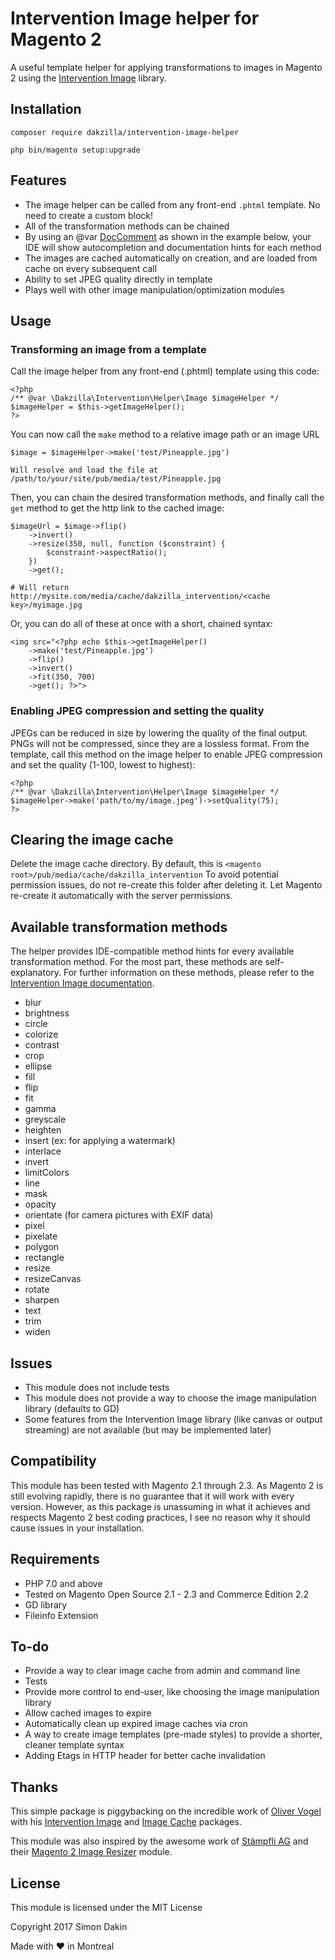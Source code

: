 # Intervention Image helper for Magento 2
A useful template helper for applying transformations to images in Magento 2 using the [Intervention Image](http://image.intervention.io) library.

## Installation
`composer require dakzilla/intervention-image-helper`

`php bin/magento setup:upgrade`

## Features
+ The image helper can be called from any front-end `.phtml` template. No need to create a custom block!
+ All of the transformation methods can be chained
+ By using an @var [DocComment](https://phpdoc.org/docs/latest/references/phpdoc/tags/var.html) as shown in the example below, your IDE will show autocompletion and documentation hints for each method
+ The images are cached automatically on creation, and are loaded from cache on every subsequent call
+ Ability to set JPEG quality directly in template
+ Plays well with other image manipulation/optimization modules

## Usage
### Transforming an image from a template
Call the image helper from any front-end (.phtml) template using this code:
```
<?php
/** @var \Dakzilla\Intervention\Helper\Image $imageHelper */
$imageHelper = $this->getImageHelper();
?>
```
You can now call the `make` method to a relative image path or an image URL
```
$image = $imageHelper->make('test/Pineapple.jpg')

Will resolve and load the file at /path/to/your/site/pub/media/test/Pineapple.jpg
```

Then, you can chain the desired transformation methods, and finally call the `get` method to get the http link to the cached image:
```
$imageUrl = $image->flip()
    ->invert()
    ->resize(350, null, function ($constraint) {
        $constraint->aspectRatio();
    })
    ->get();
    
# Will return http://mysite.com/media/cache/dakzilla_intervention/<cache key>/myimage.jpg
```
Or, you can do all of these at once with a short, chained syntax:
```
<img src="<?php echo $this->getImageHelper()
    ->make('test/Pineapple.jpg')
    ->flip()
    ->invert()
    ->fit(350, 700)
    ->get(); ?>">
```

### Enabling JPEG compression and setting the quality
JPEGs can be reduced in size by lowering the quality of the final output. PNGs will not be compressed, since they are a lossless format.
From the template, call this method on the image helper to enable JPEG compression and set the quality (1-100, lowest to highest):
```
<?php
/** @var \Dakzilla\Intervention\Helper\Image $imageHelper */
$imageHelper->make('path/to/my/image.jpeg')->setQuality(75);
?>
```

## Clearing the image cache
Delete the image cache directory. By default, this is `<magento root>/pub/media/cache/dakzilla_intervention`
To avoid potential permission issues, do not re-create this folder after deleting it. Let Magento re-create it automatically with the server permissions. 

## Available transformation methods
The helper provides IDE-compatible method hints for every available transformation method. For the most part, these methods are self-explanatory. For further information on these methods, please refer to the [Intervention Image documentation](http://image.intervention.io/).
 
 + blur
 + brightness
 + circle
 + colorize
 + contrast
 + crop
 + ellipse
 + fill
 + flip
 + fit
 + gamma
 + greyscale
 + heighten
 + insert (ex: for applying a watermark)
 + interlace
 + invert
 + limitColors
 + line
 + mask
 + opacity
 + orientate (for camera pictures with EXIF data)
 + pixel
 + pixelate
 + polygon
 + rectangle
 + resize
 + resizeCanvas
 + rotate
 + sharpen
 + text
 + trim
 + widen

## Issues
+ This module does not include tests
+ This module does not provide a way to choose the image manipulation library (defaults to GD)
+ Some features from the Intervention Image library (like canvas or output streaming) are not available (but may be implemented later)

## Compatibility
This module has been tested with Magento 2.1 through 2.3. As Magento 2 is still evolving rapidly, there is no guarantee that it will work with every version. However, as this package is unassuming in what it achieves and respects Magento 2 best coding practices, I see no reason why it should cause issues in your installation.

## Requirements
+ PHP 7.0 and above
+ Tested on Magento Open Source 2.1 - 2.3 and Commerce Edition 2.2
+ GD library
+ Fileinfo Extension

## To-do
+ Provide a way to clear image cache from admin and command line
+ Tests
+ Provide more control to end-user, like choosing the image manipulation library
+ Allow cached images to expire
+ Automatically clean up expired image caches via cron
+ A way to create image templates (pre-made styles) to provide a shorter, cleaner template syntax
+ Adding Etags in HTTP header for better cache invalidation

## Thanks
This simple package is piggybacking on the incredible work of [Oliver Vogel](https://github.com/olivervogel) with his [Intervention Image](https://github.com/Intervention/image) and [Image Cache](https://github.com/Intervention/imagecache) packages.

This module was also inspired by the awesome work of [Stämpfli AG](https://github.com/staempfli) and their [Magento 2 Image Resizer](https://github.com/staempfli/magento2-module-image-resizer) module.

## License
This module is licensed under the MIT License

Copyright 2017 Simon Dakin

Made with ♥ in Montreal